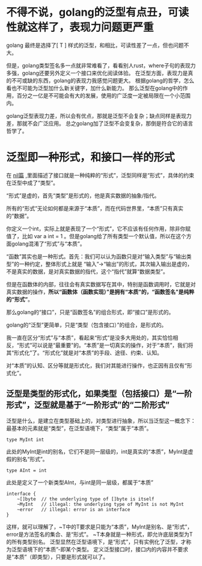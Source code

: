 # 不得不说，golang的泛型有点丑，可读性就这样了，表现力问题更严重
golang 最终是选择了[ T ] 样式的泛型，和<T>相比，可读性差了一点，但也问题不大。

但是，golang类型签名多一点就非常难看了，看看别人rust，where子句的表现力多强，golang还要另外定义一个接口来优化阅读体验。
在泛型方面，表现力是真的不可或缺的东西，golang的表现力我感觉问题更大。
根据golang的哲学，怎么看也不可能为泛型加什么新关键字，加什么新能力。
那么泛型在golang中的作用，百分之一亿是不可能会有大的发展，使用的广泛度一定被局限在一个小范围内。

golang泛型表现力差，所以会有优点，那就是泛型不会复杂；缺点同样是表现力差，那就不会广泛应用。
总之golang加了泛型不会变复杂，那倒是符合它的语言哲学了。

# 泛型即一种形式，和接口一样的形式
在 [nil篇](nil.md) ,里面描述了接口就是一种纯粹的“形式”，泛型同样是“形式”，具体的约束在泛型中成了“类型”。

“形式”是虚的，首先“类型”是形式的，他是真实数据的抽象/指代。

所有的“形式”无论如何都是来源于“本质”，而在代码世界里，“本质”只有真实的“数据”。

你定义一个int，实际上就是表现了一个“形式”，它不应该有任何作用，除非你赋值了，比如 var a int = 1 。但是golang给了所有类型一个默认值，所以在这个方面golang混淆了“形式”与“本质”。

“函数”其实也是一种形式。首先：我们可以认为函数只是对“输入类型”与“输出类型”的一种约定，整体形式上就是 “输入”->“输出”的形式，其次输入输出是虚的，不是真实的数据，是对真实数据的指代，这个“指代”就算“数据类型”。

但是在函数体的内部，往往会有真实数据写在其中，特别是函数调用时，它就是对真实数据的操作，**所以“函数体（函数实现）”是拥有“本质”的，“函数签名”是纯粹的“形式”**。

那么golang的“接口”，只是“函数签名”的组合形式，即“接口”是形式的。

golang的“泛型”更简单，只是“类型（包含接口）”的组合，是形式的。

我一直在区分“形式”与“本质”，看起来“形式”是没多大用处的，其实恰恰相反，“形式”可以说是“最重要”的。“本质”是一切真实的操作，对于“本质”，我们将其“形式化”了。“形式化”就是对“本质”的手段、途径、约束、认知。

对“本质”的认知、区分等就是形式化，我们对其能进行操作，也正因有且仅有“形式化”。

## 泛型是类型的形式化，如果类型（包括接口）是“一阶形式”，泛型就是基于“一阶形式”的“二阶形式”
泛型是什么，是建立在类型基础上的，对类型进行抽象，所以当泛型这一概念下：最基本的元素就是“类型”，在泛型语境下，“类型”属于“本质”。
```golang
type MyInt int
```
此处的MyInt是int的别名，它们不是同一层级的，int是真实的“本质”，MyInt是虚假的别名“形式”。

```golang
type AInt = int
```
此处是定义了一个新类型AInt，与int是同一层级，都属于“本质”

```golang
interface {
	~[]byte  // the underlying type of []byte is itself
	~MyInt   // illegal: the underlying type of MyInt is not MyInt
	~error   // illegal: error is an interface
}
```
这样，就可以理解了，~T中的T要求是只能为“本质”，MyInt是别名、是“形式”，error是方法签名的集合、是“形式”。
~T本身就是一种形式，即允许底层类型为T的所有类型别名。
泛型显然在泛型语境下，是“形式”，只有实例化了泛型，才称为泛型语境下的“本质”-即某个类型。
定义泛型接口时，接口内的内容并不要求是“本质”（即类型），只要是形式就可以了。
